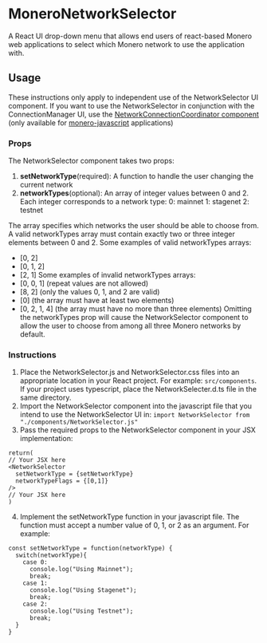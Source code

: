 # MoneroNetworkSelector
A React UI drop-down menu that allows end users of react-based Monero web applications to select which Monero network to use the application with.

## Usage
These instructions only apply to independent use of the NetworkSelector UI component. If you want to use the NetworkSelector in conjunction with the ConnectionManager UI, use the [NetworkConnectionCoordinator component](https://ijli8s8ej8j.com/) (only available for [monero-javascript](https://github.com/monero-ecosystem/monero-javascript) applications)

### Props
The NetworkSelector component takes two props:
1. <b>setNetworkType</b>(required): A function to handle the user changing the current network
2. <b>networkTypes</b>(optional): An array of integer values between 0 and 2. Each integer corresponds to a network type:
  0: mainnet
  1: stagenet
  2: testnet
  
  The array specifies which networks the user should be able to choose from. A valid networkTypes array must contain exactly two or three integer elements between 0 and 2. 
  Some examples of valid networkTypes arrays:
  * [0, 2]
  * [0, 1, 2]
  * [2, 1]
  Some examples of invalid networkTypes arrays:
  * [0, 0, 1] (repeat values are not allowed)
  * [8, 2] (only the values 0, 1, and 2 are valid)
  * [0] (the array must have at least two elements)
  * [0, 2, 1, 4] (the array must have no more than three elements)
  Omitting the networkTypes prop will cause the NetworkSelector component to allow the user to choose from among all three Monero networks by default.

### Instructions
1. Place the NetworkSelector.js and NetworkSelector.css files into an appropriate location in your React project. For example: `src/components`. If your project uses typescript, place the NetworkSelecter.d.ts file in the same directory.
2. Import the NetworkSelector component into the javascript file that you intend to use the NetworkSelector UI in:
`import NetworkSelector from "./components/NetworkSelector.js"`
3. Pass the required props to the NetworkSelector component in your JSX implementation:
```
return(
// Your JSX here
<NetworkSelector 
  setNetworkType = {setNetworkType}
  networkTypeFlags = {[0,1]}
/>
// Your JSX here
)
```
4. Implement the setNetworkType function in your javascript file. The function must accept a number value of 0, 1, or 2 as an argument. For example:

```
const setNetworkType = function(networkType) {
  switch(networkType){
    case 0:
      console.log("Using Mainnet");
      break;
    case 1:
      console.log("Using Stagenet");
      break;
    case 2:
      console.log("Using Testnet");
      break;
  }
}
```
